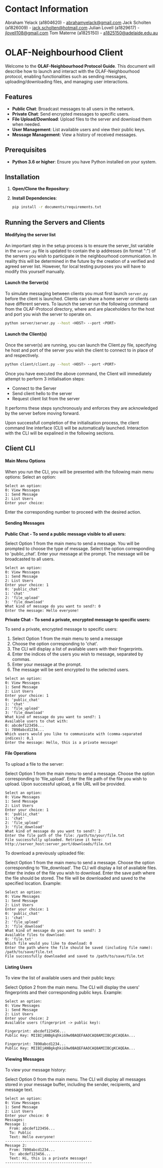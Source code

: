# Contact Information
Abraham Yelack (a1804620) - abrahamyelack@gmail.com
Jack Scholten (a1826009) - jack.scholten@hotmail.com
Julian Lovell (a1829617) - jlovell108@gmail.com 
Tom Materne (a1825150) - a1825150@adelaide.edu.au

# OLAF-Neighbourhood Client

Welcome to the **OLAF-Neighbourhood Protocol Guide**. This document will describe how to launch and interact with the OLAF-Neighbourhood protocol, enabling functionalities such as sending messages, uploading/downloading files, and managing user interactions.

## Features

- **Public Chat**: Broadcast messages to all users in the network.
- **Private Chat**: Send encrypted messages to specific users.
- **File Upload/Download**: Upload files to the server and download them when needed.
- **User Management**: List available users and view their public keys.
- **Message Management**: View a history of received messages.

## Prerequisites

- **Python 3.6 or higher**: Ensure you have Python installed on your system.

## Installation

1. **Open/Clone the Repository**:

2. **Install Dependencies**:
    ```bash
    pip install -r documents/requirements.txt
    ```

## Running the Servers and Clients

#### Modifying the server list

An important step in the setup process is to ensure the server_list variable
in the `server.py` file is updated to contain the ip addresses (in format "<host>:<port>")
of the servers you wish to participate in the neighbourhood communication. In 
reality this will be determined in the future by the creation of a verified and
agreed server list. However, for local testing purposes you will have to modify this
yourself manually.


#### Launch the Server(s)

To simulate messaging between clients you must first launch `server.py` before
the client is launched. Clients can share a home server or clients can have different
servers. To launch the server run the following command from the OLAF-Protocol directory, where <HOST> and <PORT> are placeholders for the host and port you 
wish the server to operate on.

```bash
python server/server.py --host <HOST> --port <PORT>
```

#### Launch the Client(s)

Once the server(s) are running, you can launch the Client.py file, specifying
he host and port of the server you wish the client to connect to in place of 
<HOST> and <PORT> respectively.

```bash
python client/client.py --host <HOST> --port <PORT>
```

Once you have executed the above command, the Client will immediately attempt
to perform 3 initialisation steps:

- Connect to the Server
- Send client hello to the server
- Request client list from the server

It performs these steps synchronously and enforces they are acknowledged by the
server before moving forward.

Upon successfull completion of the initialisation process, the client command line
interface (CLI) will be automatically launched. Interaction with the CLI will be 
expalined in the following sections.

## Client CLI

#### Main Menu Options
When you run the CLI, you will be presented with the following main menu options:
Select an option:
```
Select an option:
0: View Messages
1: Send Message
2: List Users
Enter your choice:
```
Enter the corresponding number to proceed with the desired action.

#### Sending Messages

**Public Chat - To send a public message visible to all users:**

Select Option 1 from the main menu to send a message.
You will be prompted to choose the type of message. Select the option corresponding to 'public_chat'.
Enter your message at the prompt.
The message will be broadcasted to all users.

```
Select an option:
0: View Messages
1: Send Message
2: List Users
Enter your choice: 1
0: 'public_chat'
1: 'chat'
2: 'file_upload'
3: 'file_download'
What kind of message do you want to send?: 0
Enter the message: Hello everyone!
```

**Private Chat - To send a private, encrypted message to specific users:**

To send a private, encrypted message to specific users:

1. Select Option 1 from the main menu to send a message
2. Choose the option corresponding to 'chat'.
3. The CLI will display a list of available users with their fingerprints.
4. Enter the indices of the users you wish to message, separated by commas.
5. Enter your message at the prompt.
6. The message will be sent encrypted to the selected users.

```
Select an option:
0: View Messages
1: Send Message
2: List Users
Enter your choice: 1
0: 'public_chat'
1: 'chat'
2: 'file_upload'
3: 'file_download'
What kind of message do you want to send?: 1
Available users to chat with:
0: abcdef123456...
1: 7890abcd1234...
Which users would you like to communicate with (comma-separated indices): 0,1
Enter the message: Hello, this is a private message!
```

#### File Operations

To upload a file to the server:

Select Option 1 from the main menu to send a message.
Choose the option corresponding to 'file_upload'.
Enter the file path of the file you wish to upload.
Upon successful upload, a file URL will be provided.

```
Select an option:
0: View Messages
1: Send Message
2: List Users
Enter your choice: 1
0: 'public_chat'
1: 'chat'
2: 'file_upload'
3: 'file_download'
What kind of message do you want to send?: 2
Enter the file path of the file: /path/to/your/file.txt
File successfully uploaded. Retrieve it here: http://server_host:server_port/downloads/file.txt
```

To download a previously uploaded file:

Select Option 1 from the main menu to send a message.
Choose the option corresponding to 'file_download'.
The CLI will display a list of available files.
Enter the index of the file you wish to download.
Enter the save path where the file should be stored.
The file will be downloaded and saved to the specified location.
Example:

```
Select an option:
0: View Messages
1: Send Message
2: List Users
Enter your choice: 1
0: 'public_chat'
1: 'chat'
2: 'file_upload'
3: 'file_download'
What kind of message do you want to send?: 3
Available files to download:
0: 'file.txt'
Which file would you like to download: 0
Enter the path where the file should be saved (including file name): /path/to/save/file.txt
File successfully downloaded and saved to /path/to/save/file.txt
```

#### Listing Users

To view the list of available users and their public keys:

Select Option 2 from the main menu.
The CLI will display the users' fingerprints and their corresponding public keys.
Example:

```
Select an option:
0: View Messages
1: Send Message
2: List Users
Enter your choice: 2
Available users (fingerprint -> public key):

Fingerprint: abcdef123456...
Public Key: MIIBIjANBgkqhkiG9w0BAQEFAAOCAQ8AMIIBCgKCAQEAn...

Fingerprint: 7890abcd1234...
Public Key: MIIBIjANBgkqhkiG9w0BAQEFAAOCAQ8AMIIBCgKCAQEAm...
```

#### Viewing Messages

To view your message history:

Select Option 0 from the main menu.
The CLI will display all messages stored in your message buffer, including the sender, recipients, and message text.

```
Select an option:
0: View Messages
1: Send Message
2: List Users
Enter your choice: 0
Messages:
Message 1:
  From: abcdef123456...
  To: Public
  Text: Hello everyone!
----------------------------------------
Message 2:
  From: 7890abcd1234...
  To: abcdef123456...
  Text: Hi, this is a private message!
----------------------------------------
```


